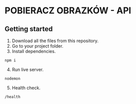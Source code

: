 # POBIERACZ OBRAZKÓW - API

## Getting started

1. Download all the files from this repository.
2. Go to your project folder.
3. Install dependencies.

```
npm i
```

4. Run live server.

```
nodemon
```

5. Health check.

```
/health
```
